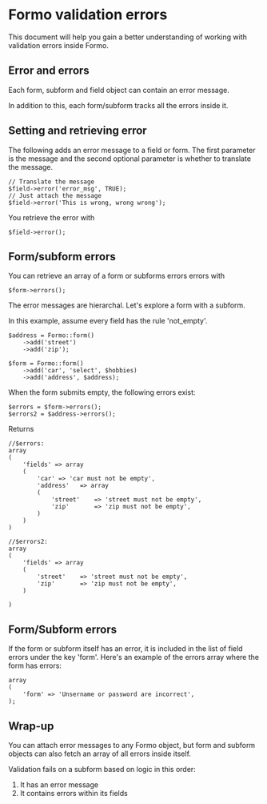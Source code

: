 # Formo validation errors

This document will help you gain a better understanding of working with validation errors inside Formo.

## Error and errors
Each form, subform and field object can contain an error message.

In addition to this, each form/subform tracks all the errors inside it.

## Setting and retrieving error
The following adds an error message to a field or form. The first parameter is the message and the second optional parameter is whether to translate the message.

	// Translate the message
	$field->error('error_msg', TRUE);
	// Just attach the message
	$field->error('This is wrong, wrong wrong');

You retrieve the error with

	$field->error();

## Form/subform errors
You can retrieve an array of a form or subforms errors errors with

	$form->errors();

The error messages are hierarchal. Let's explore a form with a subform.

In this example, assume every field has the rule 'not_empty'.

	$address = Formo::form()
		->add('street')
		->add('zip');

	$form = Formo::form()
		->add('car', 'select', $hobbies)
		->add('address', $address);

When the form submits empty, the following errors exist:

	$errors = $form->errors();
	$errors2 = $address->errors();

Returns


	//$errors:
	array
	(
		'fields' => array
		(
			'car' => 'car must not be empty',
			'address'	=> array
			(
				'street'	=> 'street must not be empty',
				'zip'		=> 'zip must not be empty',
			)
		)
	)

	//$errors2:
	array
	(
		'fields' => array
		(
			'street'	=> 'street must not be empty',
			'zip'		=> 'zip must not be empty',
		)

	)

## Form/Subform errors

If the form or subform itself has an error, it is included in the list of field errors under the key 'form'. Here's an example of the errors array where the form has errors:

	array
	(
		'form' => 'Unsername or password are incorrect',
	);

## Wrap-up

You can attach error messages to any Formo object, but form and subform objects can also fetch an array of all errors inside itself.

Validation fails on a subform based on logic in this order:

1. It has an error message
1. It contains errors within its fields
